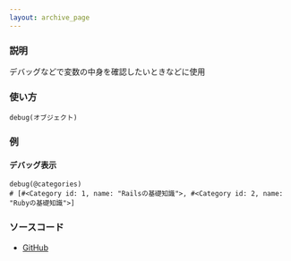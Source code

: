 ```yaml
---
layout: archive_page
---
```

### 説明
デバッグなどで変数の中身を確認したいときなどに使用

### 使い方
    debug(オブジェクト)

### 例
#### デバッグ表示
    debug(@categories)
    # [#<Category id: 1, name: "Railsの基礎知識">, #<Category id: 2, name: "Rubyの基礎知識">]

### ソースコード
* [GitHub](https://github.com/rails/rails/blob/ac30e389ecfa0e26e3d44c1eda8488ddf63b3ecc/actionview/lib/action_view/helpers/debug_helper.rb#L26)
